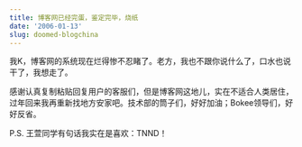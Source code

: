 ```yaml
---
title: 博客网已经完蛋，鉴定完毕，烧纸
date: '2006-01-13'
slug: doomed-blogchina
---
```


我K，博客网的系统现在烂得惨不忍睹了。老方，我也不跟你说什么了，口水也说干了，我想走了。

感谢认真复制粘贴回复用户的客服们，但是博客网这地儿，实在不适合人类居住，过年回来我再重新找地方安家吧。技术部的筒子们，好好加油；Bokee领导们，好好反省。

P.S. 王萱同学有句话我实在是喜欢：TNND！
